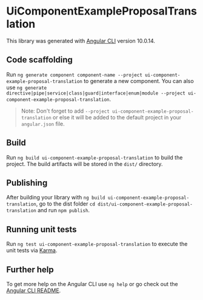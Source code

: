 # UiComponentExampleProposalTranslation

This library was generated with [Angular CLI](https://github.com/angular/angular-cli) version 10.0.14.

## Code scaffolding

Run `ng generate component component-name --project ui-component-example-proposal-translation` to generate a new component. You can also use `ng generate directive|pipe|service|class|guard|interface|enum|module --project ui-component-example-proposal-translation`.
> Note: Don't forget to add `--project ui-component-example-proposal-translation` or else it will be added to the default project in your `angular.json` file. 

## Build

Run `ng build ui-component-example-proposal-translation` to build the project. The build artifacts will be stored in the `dist/` directory.

## Publishing

After building your library with `ng build ui-component-example-proposal-translation`, go to the dist folder `cd dist/ui-component-example-proposal-translation` and run `npm publish`.

## Running unit tests

Run `ng test ui-component-example-proposal-translation` to execute the unit tests via [Karma](https://karma-runner.github.io).

## Further help

To get more help on the Angular CLI use `ng help` or go check out the [Angular CLI README](https://github.com/angular/angular-cli/blob/master/README.md).
